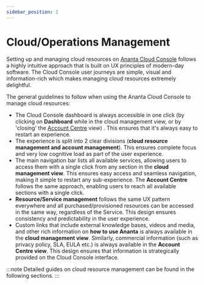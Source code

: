 ```yaml
---
sidebar_position: 2
---
```

# Cloud/Operations Management
Setting up and managing cloud resources on [Ananta Cloud Console](CloudConsoleOverview) follows a highly intuitive approach that is built on UX principles of modern-day software. The Cloud Console user journeys are simple, visual and information-rich which makes managing cloud resources extremely delightful.

The general guidelines to follow when using the Ananta Cloud Console to manage cloud resources:

- The Cloud Console dashboard is always accessible in one click (by clicking on **Dashboard** while in the cloud management view, or by 'closing' the [Account Centre](/docs/AccountCentre/AboutAnantaAccountCentre) view) . This ensures that it's always easy to restart an experience.
- The experience is split into 2 clear divisions (**cloud resource management and account management**). This ensures complete focus and very low cognitive load as part of the user experience.
- The main navigation bar lists all available services, allowing users to access them with a single click from any section in the **cloud management view**. This ensures easy access and seamless navigation, making it simple to restart any sub-experience. The **Account Centre** follows the same approach, enabling users to reach all available sections with a single click.
- **Resource/Service management** follows the same UX pattern everywhere and all purchased/provisioned resources can be accessed in the same way, regardless of the Service. This design ensures consistency and predictability in the user experience.
- Custom links that include external knowledge bases, videos and media, and other rich information on **how to use Ananta** is always available in the **cloud management view**. Similarly, commercial information (such as privacy policy, SLA, EULA etc.) is always available in the **Account Centre view**. This design ensures that information is strategically provided on the Cloud Console interface.

:::note
Detailed guides on cloud resource management can be found in the following sections.
:::


